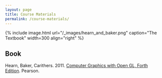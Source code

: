```yaml
---
layout: page
title: Course Materials
permalink: /course-materials/
---
```


{% include image.html url="/_images/hearn_and_baker.png" caption="The Textbook" width=300 align="right" %}

## Book

Hearn, Baker, Carithers. 2011. [Computer Graphics with Open GL, Forth Edition](https://www.pearson.com/us/higher-education/program/Hearn-Computer-Graphics-with-Open-GL-4th-Edition/PGM28484.html). Pearson.
